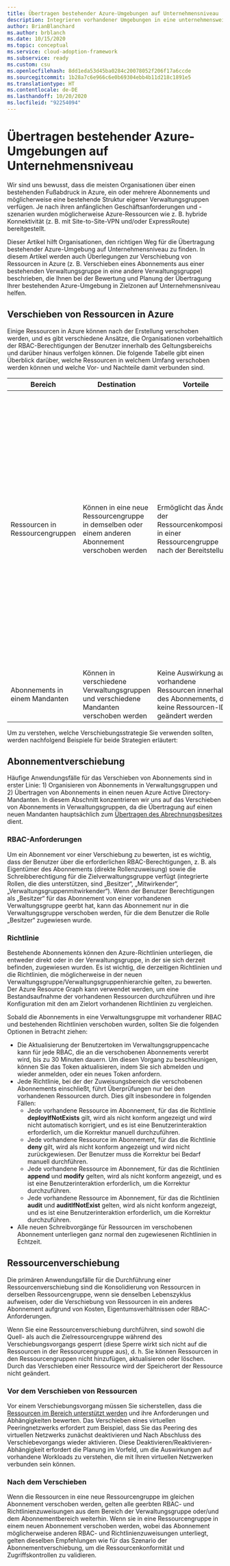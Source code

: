 ```yaml
---
title: Übertragen bestehender Azure-Umgebungen auf Unternehmensniveau
description: Integrieren vorhandener Umgebungen in eine unternehmensweite Architektur
author: BrianBlanchard
ms.author: brblanch
ms.date: 10/15/2020
ms.topic: conceptual
ms.service: cloud-adoption-framework
ms.subservice: ready
ms.custom: csu
ms.openlocfilehash: 8dd1eda53d45ba0284c20078052f206f17a6ccde
ms.sourcegitcommit: 1b28a7c6e966c6e0b69304ebb4b11d218c1891e5
ms.translationtype: HT
ms.contentlocale: de-DE
ms.lasthandoff: 10/20/2020
ms.locfileid: "92254094"
---
```

# <a name="transitioning-existing-azure-environments-to-enterprise-scale"></a>Übertragen bestehender Azure-Umgebungen auf Unternehmensniveau

Wir sind uns bewusst, dass die meisten Organisationen über einen bestehenden Fußabdruck in Azure, ein oder mehrere Abonnements und möglicherweise eine bestehende Struktur eigener Verwaltungsgruppen verfügen. Je nach ihren anfänglichen Geschäftsanforderungen und -szenarien wurden möglicherweise Azure-Ressourcen wie z. B. hybride Konnektivität (z. B. mit Site-to-Site-VPN und/oder ExpressRoute) bereitgestellt.  

Dieser Artikel hilft Organisationen, den richtigen Weg für die Übertragung bestehender Azure-Umgebung auf Unternehmensniveau zu finden. In diesem Artikel werden auch Überlegungen zur Verschiebung von Ressourcen in Azure (z. B. Verschieben eines Abonnements aus einer bestehenden Verwaltungsgruppe in eine andere Verwaltungsgruppe) beschrieben, die Ihnen bei der Bewertung und Planung der Übertragung Ihrer bestehenden Azure-Umgebung in Zielzonen auf Unternehmensniveau helfen. 

## <a name="moving-resources-in-azure"></a>Verschieben von Ressourcen in Azure 

Einige Ressourcen in Azure können nach der Erstellung verschoben werden, und es gibt verschiedene Ansätze, die Organisationen vorbehaltlich der RBAC-Berechtigungen der Benutzer innerhalb des Geltungsbereichs und darüber hinaus verfolgen können. Die folgende Tabelle gibt einen Überblick darüber, welche Ressourcen in welchem Umfang verschoben werden können und welche Vor- und Nachteile damit verbunden sind. 

 
| Bereich | Destination | Vorteile | Nachteile |
|--|--|--|--|
| Ressourcen in Ressourcengruppen | Können in eine neue Ressourcengruppe in demselben oder einem anderen Abonnement verschoben werden  | Ermöglicht das Ändern der Ressourcenkomposition in einer Ressourcengruppe nach der Bereitstellung  | * Wird nicht von allen Ressourcentypen unterstützt<BR/>* Für einige Ressourcentypen gelten bestimmte Einschränkungen oder Anforderungen<BR/>* Die Ressourcen-IDs werden aktualisiert und wirken sich auf die vorhandene Überwachung, auf Warnungen und Vorgänge auf der Steuerungsebene aus<BR/>* Ressourcengruppen sind während der Dauer der Verschiebung gesperrt<BR/>* Bewertung der Richtlinien und RBAC-Vorgänge vor und nach dem Verschieben erforderlich |
| Abonnements in einem Mandanten  | Können in verschiedene Verwaltungsgruppen und verschiedene Mandanten verschoben werden | Keine Auswirkung auf vorhandene Ressourcen innerhalb des Abonnements, da keine Ressourcen-IDs geändert werden | Bewertung der Richtlinien und RBAC-Vorgänge vor und nach dem Verschieben erforderlich |

Um zu verstehen, welche Verschiebungsstrategie Sie verwenden sollten, werden nachfolgend Beispiele für beide Strategien erläutert: 

## <a name="subscription-move"></a>Abonnementverschiebung 

Häufige Anwendungsfälle für das Verschieben von Abonnements sind in erster Linie: 1) Organisieren von Abonnements in Verwaltungsgruppen und 2) Übertragen von Abonnements in einen neuen Azure Active Directory-Mandanten. In diesem Abschnitt konzentrieren wir uns auf das Verschieben von Abonnements in Verwaltungsgruppen, da die Übertragung auf einen neuen Mandanten hauptsächlich zum [Übertragen des Abrechnungsbesitzes](https://docs.microsoft.com/azure/cost-management-billing/manage/billing-subscription-transfer) dient. 

### <a name="rbac-requirements"></a>RBAC-Anforderungen 

Um ein Abonnement vor einer Verschiebung zu bewerten, ist es wichtig, dass der Benutzer über die erforderlichen RBAC-Berechtigungen, z. B. als Eigentümer des Abonnements (direkte Rollenzuweisung) sowie die Schreibberechtigung für die Zielverwaltungsgruppe verfügt (integrierte Rollen, die dies unterstützen, sind „Besitzer“, „Mitwirkender“, „Verwaltungsgruppenmitwirkender“). Wenn der Benutzer Berechtigungen als „Besitzer“ für das Abonnement von einer vorhandenen Verwaltungsgruppe geerbt hat, kann das Abonnement nur in die Verwaltungsgruppe verschoben werden, für die dem Benutzer die Rolle „Besitzer“ zugewiesen wurde. 

### <a name="policy"></a>Richtlinie 

Bestehende Abonnements können den Azure-Richtlinien unterliegen, die entweder direkt oder in der Verwaltungsgruppe, in der sie sich derzeit befinden, zugewiesen wurden. Es ist wichtig, die derzeitigen Richtlinien und die Richtlinien, die möglicherweise in der neuen Verwaltungsgruppe/Verwaltungsgruppenhierarchie gelten, zu bewerten. Der Azure Resource Graph kann verwendet werden, um eine Bestandsaufnahme der vorhandenen Ressourcen durchzuführen und ihre Konfiguration mit den am Zielort vorhandenen Richtlinien zu vergleichen. 

Sobald die Abonnements in eine Verwaltungsgruppe mit vorhandener RBAC und bestehenden Richtlinien verschoben wurden, sollten Sie die folgenden Optionen in Betracht ziehen: 

- Die Aktualisierung der Benutzertoken im Verwaltungsgruppencache kann für jede RBAC, die an die verschobenen Abonnements vererbt wird, bis zu 30 Minuten dauern. Um diesen Vorgang zu beschleunigen, können Sie das Token aktualisieren, indem Sie sich abmelden und wieder anmelden, oder ein neues Token anfordern. 
- Jede Richtlinie, bei der der Zuweisungsbereich die verschobenen Abonnements einschließt, führt Überprüfungen nur bei den vorhandenen Ressourcen durch. Dies gilt insbesondere in folgenden Fällen: 
  - Jede vorhandene Ressource im Abonnement, für das die Richtlinie **deployIfNotExists** gilt, wird als nicht konform angezeigt und wird nicht automatisch korrigiert, und es ist eine Benutzerinteraktion erforderlich, um die Korrektur manuell durchzuführen. 
  - Jede vorhandene Ressource im Abonnement, für das die Richtlinie **deny** gilt, wird als nicht konform angezeigt und wird nicht zurückgewiesen. Der Benutzer muss die Korrektur bei Bedarf manuell durchführen. 
  - Jede vorhandene Ressource im Abonnement, für das die Richtlinien **append** und **modify** gelten, wird als nicht konform angezeigt, und es ist eine Benutzerinteraktion erforderlich, um die Korrektur durchzuführen. 
  - Jede vorhandene Ressource im Abonnement, für das die Richtlinien **audit** und **auditIfNotExist** gelten, wird als nicht konform angezeigt, und es ist eine Benutzerinteraktion erforderlich, um die Korrektur durchzuführen. 
- Alle neuen Schreibvorgänge für Ressourcen im verschobenen Abonnement unterliegen ganz normal den zugewiesenen Richtlinien in Echtzeit. 

## <a name="resource-move"></a>Ressourcenverschiebung 

Die primären Anwendungsfälle für die Durchführung einer Ressourcenverschiebung sind die Konsolidierung von Ressourcen in derselben Ressourcengruppe, wenn sie denselben Lebenszyklus aufweisen, oder die Verschiebung von Ressourcen in ein anderes Abonnement aufgrund von Kosten, Eigentumsverhältnissen oder RBAC-Anforderungen. 

Wenn Sie eine Ressourcenverschiebung durchführen, sind sowohl die Quell- als auch die Zielressourcengruppe während des Verschiebungsvorgangs gesperrt (diese Sperre wirkt sich nicht auf die Ressourcen in der Ressourcengruppe aus), d. h. Sie können Ressourcen in den Ressourcengruppen nicht hinzufügen, aktualisieren oder löschen. Durch das Verschieben einer Ressource wird der Speicherort der Ressource nicht geändert. 

### <a name="before-you-move-resources"></a>Vor dem Verschieben von Ressourcen 

Vor einem Verschiebungsvorgang müssen Sie sicherstellen, dass die [Ressourcen im Bereich unterstützt werden](https://docs.microsoft.com/azure/azure-resource-manager/management/move-support-resources) und ihre Anforderungen und Abhängigkeiten bewerten. Das Verschieben eines virtuellen Peeringnetzwerks erfordert zum Beispiel, dass Sie das Peering des virtuellen Netzwerks zunächst deaktivieren und Nach Abschluss des Verschiebevorgangs wieder aktivieren. Diese Deaktivieren/Reaktivieren-Abhängigkeit erfordert die Planung im Vorfeld, um die Auswirkungen auf vorhandene Workloads zu verstehen, die mit Ihren virtuellen Netzwerken verbunden sein können. 

### <a name="post-move-operation"></a>Nach dem Verschieben 

Wenn die Ressourcen in eine neue Ressourcengruppe im gleichen Abonnement verschoben werden, gelten alle geerbten RBAC- und Richtlinienzuweisungen aus dem Bereich der Verwaltungsgruppe oder/und dem Abonnementbereich weiterhin. Wenn sie in eine Ressourcengruppe in einem neuen Abonnement verschoben werden, wobei das Abonnement möglicherweise anderen RBAC- und Richtlinienzuweisungen unterliegt, gelten dieselben Empfehlungen wie für das Szenario der Abonnementverschiebung, um die Ressourcenkonformität und Zugriffskontrollen zu validieren. 

